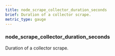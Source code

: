 ```yaml
---
title: node_scrape_collector_duration_seconds
brief: Duration of a collector scrape.
metric_type: gauge
---
```

### node_scrape_collector_duration_seconds

Duration of a collector scrape.